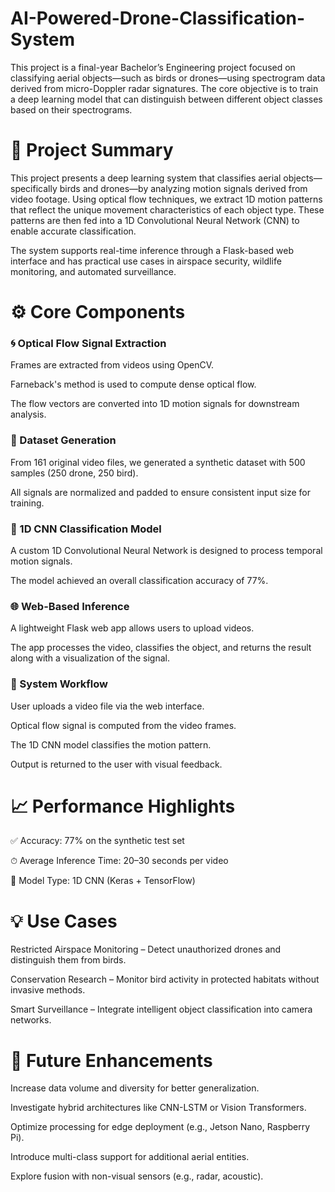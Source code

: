 # AI-Powered-Drone-Classification-System
This project is a final-year Bachelor’s Engineering project focused on classifying aerial objects—such as birds or drones—using spectrogram data derived from micro-Doppler radar signatures. The core objective is to train a deep learning model that can distinguish between different object classes based on their spectrograms.

# 📖 Project Summary
This project presents a deep learning system that classifies aerial objects—specifically birds and drones—by analyzing motion signals derived from video footage. Using optical flow techniques, we extract 1D motion patterns that reflect the unique movement characteristics of each object type. These patterns are then fed into a 1D Convolutional Neural Network (CNN) to enable accurate classification.

The system supports real-time inference through a Flask-based web interface and has practical use cases in airspace security, wildlife monitoring, and automated surveillance.

# ⚙️ Core Components
### 🌀 Optical Flow Signal Extraction
Frames are extracted from videos using OpenCV.

Farneback's method is used to compute dense optical flow.

The flow vectors are converted into 1D motion signals for downstream analysis.

### 🧪 Dataset Generation
From 161 original video files, we generated a synthetic dataset with 500 samples (250 drone, 250 bird).

All signals are normalized and padded to ensure consistent input size for training.

### 🧠 1D CNN Classification Model
A custom 1D Convolutional Neural Network is designed to process temporal motion signals.

The model achieved an overall classification accuracy of 77%.

### 🌐 Web-Based Inference
A lightweight Flask web app allows users to upload videos.

The app processes the video, classifies the object, and returns the result along with a visualization of the signal.

### 🧱 System Workflow
User uploads a video file via the web interface.

Optical flow signal is computed from the video frames.

The 1D CNN model classifies the motion pattern.

Output is returned to the user with visual feedback.

# 📈 Performance Highlights
✅ Accuracy: 77% on the synthetic test set

⏱ Average Inference Time: 20–30 seconds per video

🧠 Model Type: 1D CNN (Keras + TensorFlow)

# 💡 Use Cases
Restricted Airspace Monitoring – Detect unauthorized drones and distinguish them from birds.

Conservation Research – Monitor bird activity in protected habitats without invasive methods.

Smart Surveillance – Integrate intelligent object classification into camera networks.

# 🔮 Future Enhancements
Increase data volume and diversity for better generalization.

Investigate hybrid architectures like CNN-LSTM or Vision Transformers.

Optimize processing for edge deployment (e.g., Jetson Nano, Raspberry Pi).

Introduce multi-class support for additional aerial entities.

Explore fusion with non-visual sensors (e.g., radar, acoustic).

